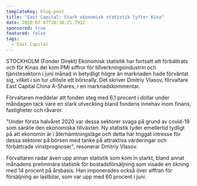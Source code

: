 ```yaml
---
templateKey: blog-post
title: "East Capital: Stark ekonomisk statistik lyfter Kina"
date: 2020-07-07T10:38:21.791Z
sponsored: true
featured: false
tags:
  - East Capital
---
```

STOCKHOLM (Fonder Direkt) Ekonomisk statistik har fortsatt att förbättrats och för Kinas del kom PMI siffror för tillverkningsindustrin och tjänstesektorn i juni månad in betydligt högre än marknaden hade förväntat sig, vilket i sin tur utlöste ett börsrally. Det skriver Dmitriy Vlasov, förvaltare East Capital China A-Shares, i en marknadskommentar.

Förvaltaren meddelar att fonden steg med 6,1 procent i dollar under måndagen tack vare en stark utveckling bland fondens innehav inom finans, fastigheter och råvaror.

"Under första halvåret 2020 var dessa sektorer svaga på grund av covid-19 som sänkte den ekonomiska tillväxten. Ny statistik tyder emellertid tydligt på att ekonomin är i återhämtningsläge och detta har triggat intresse för dessa sektorer på börsen med tanke på attraktiva värderingar och förbättrade vinstprognoser", resonerar Dmitriy Vlasov.

Förvaltaren radar även upp annan statistik som kom in starkt, bland annat månadens preliminära statistik för bostadsförsäljning som visade en ökning med 14 procent på årsbasis. Han imponerades också över siffran för försäljning av lastbilar, som var upp med 60 procent i juni.